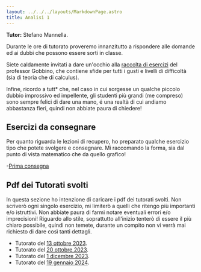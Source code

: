 ```yaml
---
layout: ../../../layouts/MarkdownPage.astro
title: Analisi 1
---
```


**Tutor:** Stefano Mannella.

Durante le ore di tutorato proveremo innanzitutto a rispondere alle domande ed ai dubbi che possono essere sorti in classe.

Siete caldamente invitati a dare un'occhio alla [raccolta di esercizi](https://pagine.dm.unipi.it/gobbino/Home_Page/ArchivioDidattico.html) del professor Gobbino, che contiene sfide per tutti i gusti e livelli di difficoltà (sia di teoria che di calculus).

Infine, ricordo a tutt* che, nel caso in cui sorgesse un qualche piccolo dubbio improssivo ed impellente, gli studenti più grandi (me compreso) sono sempre felici di dare una mano, é una realtà di cui andiamo abbastanza fieri, quindi non abbiate paura di chiedere!

## Esercizi da consegnare

Per quanto riguarda le lezioni di recupero, ho preparato qualche esercizio tipo che potete svolgere e consegnare. Mi raccomando la forma, sia dal punto di vista matematico che da quello grafico!

-[Prima consegna](/EserciziTutorato.pdf)

## Pdf dei Tutorati svolti

In questa sezione ho intenzione di caricare i pdf dei tutorati svolti. Non scriverò ogni singolo esercizio, mi limiterò a quelli che ritengo più importanti e/o istruttivi. Non abbiate paura di farmi notare eventuali errori e/o imprecisioni! Riguardo allo stile, soprattutto all'inizio tenterò di essere il più chiaro possibile, quindi non temete, durante un compito non vi verrà mai richiesto di dare così tanti dettagli.

- Tutorato del [13 ottobre 2023](/TutoratoAnalisi13102023.pdf).
- Tutorato del [20 ottobre 2023](/TutoratoAnalisi2010.pdf).
- Tutorato del [1 dicembre 2023](/LezioneNumeriComplessi.pdf).
- Tutorato del [19 gennaio 2024](/Tutorato1901.pdf).

